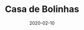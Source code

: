 ---
template: SingleToy
title: Casa de Bolinhas
status: Featured / Published
date: '2020-02-10'
featuredImage: https://brincadeira.co/products/list_casabolinhas.png
price: R$100,00
excerpt: >-
  Produto esperando descrição.
categories:
  - category: Outros
meta:
  canonicalLink: 'https://brincadeira.co/brinquedos/casa-de-bolinhas/'
  noindex: false
  title: Casa de Bolinhas
  description: Eu amo o Halloween. A única época do ano em que todo mundo usa uma máscara ... não apenas eu. Estou fazendo valetes mentais. Eu me sinto como um quebra-cabeça faltando uma peça. E nem tenho certeza de qual deve ser a imagem.
---